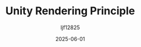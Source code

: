 ﻿---
title: "Unity Rendering Principle"
date: 2025-06-01
categories: [Note]
tags: [Unity, Render, Graphics]
author: "ljf12825"
summary: Unity Built-int RP, Universal RP/URP, High Definition RP/HDRP, 
---
